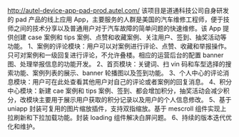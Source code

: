 http://autel-device-app-pad-prod.autel.com/
该项目是道通科技公司自身研发的 pad 产品的线上应用 App，主要服务的人群是美国的汽车维修工程师，便于技师之间的技术分享以及普通用户对于汽车故障的简单问题的快速维修。该 App 提供创建 case 案例和 tips 案例、点赞和收藏案例、关注用户、签到、抽奖活动等功能。
1、案例的评论模块：用户可以对案例进行评论、点赞、收藏和举报操作。只可对案例和一级回复进行评论，不允许叠楼。相应的运营后台的配置 banner 图、处理举报信息的功能开发。
2、首页模块：关键词、扫 vin 码和车型选择的搜索功能、案例列表的展示、banner 轮播图以及签到功能。
3、个人中心的评论消息模块：用户可在此处查看其他用户对自己的评论或者案例的回复消息。
4、积分中心模块：新建 cae 案例和 tips 案例、签到、都会增加积分，抽奖活动会减少积分，改模块主要用于展示用户获取的积分记录以及用户的个人信息修改。
5、基于 uniapp 封装可复用的图片缩放插件，支持双指缩放。基于 mescroll 组件实现上拉刷新和下拉加载功能。封装 loading 组件解决白屏问题。
6、持续的版本迭代优化和维护。
